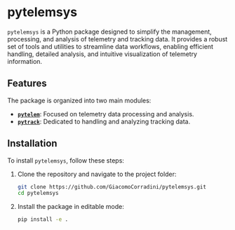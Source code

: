 # pytelemsys

`pytelemsys` is a Python package designed to simplify the management, processing, and analysis of telemetry and tracking data. It provides a robust set of tools and utilities to streamline data workflows, enabling efficient handling, detailed analysis, and intuitive visualization of telemetry information.

## Features

The package is organized into two main modules:
- [**`pytelem`**](docs/pytelem/pytelem_doc.md): Focused on telemetry data processing and analysis.
- [**`pytrack`**](docs/pytrack/pytrack_doc.md): Dedicated to handling and analyzing tracking data.

## Installation

To install `pytelemsys`, follow these steps:

1. Clone the repository and navigate to the project folder:
    ```bash
    git clone https://github.com/GiacomoCorradini/pytelemsys.git
    cd pytelemsys
    ```
3. Install the package in editable mode:
    ```bash
    pip install -e .
    ```
